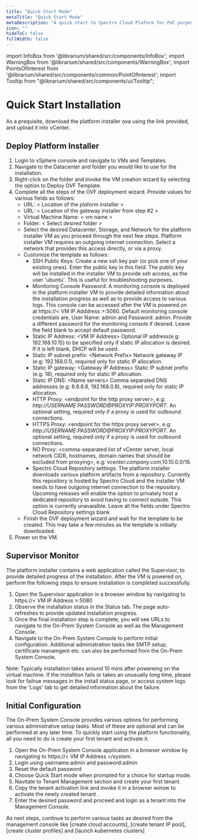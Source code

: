 ```yaml
---
title: "Quick Start Mode"
metaTitle: "Quick Start Mode"
metaDescription: "A quick start to Spectro Cloud Plaform for PoC purposes."
icon: ""
hideToC: false
fullWidth: false
---
```


import InfoBox from '@librarium/shared/src/components/InfoBox';
import WarningBox from '@librarium/shared/src/components/WarningBox';
import PointsOfInterest from '@librarium/shared/src/components/common/PointOfInterest';
import Tooltip from "@librarium/shared/src/components/ui/Tooltip";

# Quick Start Installation

As a prequisite, download the platform installer ova using the link provided, and upload it into vCenter.


## Deploy Platform Installer

1. Login to vSphere console and navigate to VMs and Templates.
2. Navigate to the Datacenter and folder you would like to use for the installation.
3. Right-click on the folder and invoke the VM creation wizard by selecting the option to Deploy OVF Template.
4. Complete all the steps of the OVF deployment wizard. Provide values for various fields as follows:
    * URL: < Location of the plaform installer >
    * URL: < Location of the gateway installer from step #2 >   
    * Virtual Machine Name: < vm name >
    * Folder: < Select desired folder >
    * Select the desired Datacenter, Storage, and Network for the platform installer VM as you proceed through the next few steps. Platform installer VM requires an outgoing internet connection. Select a network that provides this access directly, or via a proxy.
    * Customize the template as follows:
        * SSH Public Keys: Create a new ssh key pair (or pick one of your existing ones). Enter the public key in this field. The public key will be installed in the installer VM to provide ssh access, as the user 'ubuntu'. This is useful for troubleshooting purposes.
        * Monitoring Console Password: A monitoring console is deployed in the platform installer VM to provide detailed information about the installation progress as well as to provide access to various logs. This console can be accessed after the VM is powered on at https://< VM IP Adddress >:5080. Default monitoring console credentials are, User Name: admin and Password: admin. Provide a different password for the monitoring console if desired. Leave the field blank to accept default password. 
        * Static IP Address: &lt;VM IP Address&gt; Optional IP address(e.g: 192.168.10.15) to be specified only if static IP allocation is desired. If it is left blank, DHCP will be used.
        * Static IP subnet prefix: &lt;Network Prefix&gt; Network gateway IP (e.g: 192.168.0.1), required only for static IP allocation.
        * Static IP gateway: &lt;Gateway IP Address&gt; Static IP subnet prefix (e.g: 18), required only for static IP allocation.
        * Static IP DNS: &lt;Name servers&gt; Comma separated DNS addresses (e.g: 8.8.8.8, 192.168.0.8), required only for static IP allocation.
        * HTTP Proxy: &lt;endpoint for the http proxy server&gt;, e.g: _http://USERNAME:PASSWORD@PROXYIP:PROXYPORT_.  An optional setting, required only if a proxy is used for outbound connections.
        * HTTPS Proxy: &lt;endpoint for the https proxy server&gt;, e.g: _http://USERNAME:PASSWORD@PROXYIP:PROXYPORT_.   An optional setting, required only if a proxy is used for outbound connections.
        * NO Proxy: &lt;comma-separated list of vCenter server, local network CIDR, hostnames, domain names that should be excluded from proxying&gt;, e.g: _vcenter.company.com_,10.10.0.0/16.
        * Spectro Cloud Repository settings: The platform installer downloads various platform artifacts from a repository. Currently this repository is hosted by Spectro Cloud and the installer VM needs to have outgoing internet connection to the repository. Upcoming releases will enable the option to privately host a dedicated repository to avoid having to connect outside. This option is currently unavaialble. Leave all the fields under Spectro Cloud Repository settings blank
    * Finish the OVF deployment wizard and wait for the template to be created. This may take a few minutes as the template is initially downloaded.
5. Power on the VM.
    
## Supervisor Monitor

The platform installer contains a web application called the Supervisor, to provide detailed progress of the installation. After the VM is powered on, perform the following steps to ensure installation is completed successfully. 

1. Open the Supervisor application in a browser window by navigating to https://< VM IP Address >:5080
2. Observe the installation status in the Status tab. The page auto-refreshes to provide updated installation progress. 
3. Once the final installation step is complete, you will see URLs to navigate to the On-Prem System Console as well as the Management Console. 
4. Navigate to the On-Prem System Console to perform initial configuration. Additional administration tasks like SMTP setup, certificate manamgent etc. can also be performed from the On-Prem System Console. 
    
Note: Typically installation takes around 10 mins after powereing on the virtual machine. If the installtion fails or takes an unusually long time, please look for failrue messages in the install status page, or access system logs from the 'Logs' tab to get detailed information about the failure.
 
 
## Initial Configuration

The On-Prem System Console provides various options for performing various administrative setup tasks. Most of these are optional and can be performed at any later time. To quickly start using the platform functionality, all you need to do is create your first tenant and activate it. 

1. Open the On-Prem System Console applicaton in a browser window by navigating to https://< VM IP Address >/system.
2. Login using username:admin and password:admin
3. Reset the default password
4. Choose Quick Start mode when prompted for a choice for startup mode. 
5. Navitate to Tenant Management section and create your first tenant.
6. Copy the tenant activation link and invoke it in a browser winow to activate the newly created tenant .  
7. Enter the desired password and proceed and login as a tenant into the Management Console. 
    
As next steps, continue to perform various tasks as desired from the management console like [create cloud accounts], [create tenant IP pool], [create cluster profiles] and [launch kubernetes clusters]
    
    
    
